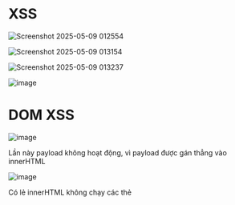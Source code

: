 # XSS

![Screenshot 2025-05-09 012554](https://github.com/user-attachments/assets/a9bf5e3b-80e3-4c0c-9469-858fe8a31364)

![Screenshot 2025-05-09 013154](https://github.com/user-attachments/assets/d315fd9f-8b40-4742-bebb-1673aa5f4f35)

> <script>alert('heloooo')</script>

![Screenshot 2025-05-09 013237](https://github.com/user-attachments/assets/b7cf1b2b-1be1-42be-a64b-8dd5a693aee3)

![image](https://github.com/user-attachments/assets/3cf85edc-c839-4f7d-a543-c4cfa3fcd176)

# DOM XSS

![image](https://github.com/user-attachments/assets/10427616-f046-4fa7-931e-06e663b051d6)

Lần này payload không hoạt động, vì payload được gán thẳng vào innerHTML

![image](https://github.com/user-attachments/assets/82bc8f55-fa28-444a-aaa3-77026b2a06fb)

Có lẻ innerHTML không chạy các thẻ <script> nhưng <img thì được

Ta sẽ gửi một payload như sau 

> <img src="" onerror="alert('aaaa')>

khi ảnh không được tải lên thì sự kiện onerror sẽ thực thi và khi đó

![image](https://github.com/user-attachments/assets/3a98aa17-0013-4485-b1ce-11f96f4475be)



